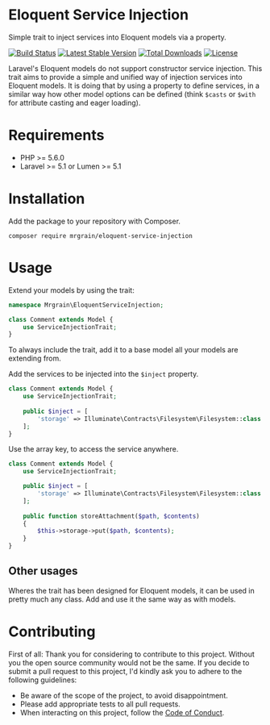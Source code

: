 # Eloquent Service Injection
Simple trait to inject services into Eloquent models via a property.

[![Build Status](https://travis-ci.org/mrgrain/eloquent-service-injection.svg?branch=master)](https://travis-ci.org/mrgrain/eloquent-service-injection)
[![Latest Stable Version](https://poser.pugx.org/mrgrain/eloquent-service-injection/v/stable)](https://packagist.org/packages/mrgrain/eloquent-service-injection)
[![Total Downloads](https://poser.pugx.org/mrgrain/eloquent-service-injection/downloads)](https://packagist.org/packages/mrgrain/eloquent-service-injection)
[![License](https://poser.pugx.org/mrgrain/eloquent-service-injection/license)](https://packagist.org/packages/mrgrain/eloquent-service-injection)


Laravel's Eloquent models do not support constructor service injection. This trait aims to provide a simple and unified way of injection services into Eloquent models. It is doing that by using a property to define services, in a similar way how other model options can be defined (think `$casts` or `$with` for attribute casting and eager loading).

# Requirements
* PHP >= 5.6.0
* Laravel >= 5.1 or Lumen >= 5.1

# Installation
Add the package to your repository with Composer.
```
composer require mrgrain/eloquent-service-injection
```

# Usage
Extend your models by using the trait:
```php
namespace Mrgrain\EloquentServiceInjection;

class Comment extends Model {
    use ServiceInjectionTrait;
}
```
To always include the trait, add it to a base model all your models are extending from.

Add the services to be injected into the `$inject` property.
```php
class Comment extends Model {
    use ServiceInjectionTrait;
    
    public $inject = [
        'storage' => Illuminate\Contracts\Filesystem\Filesystem::class
    ];
}
```
Use the array key, to access the service anywhere.
```php
class Comment extends Model {
    use ServiceInjectionTrait;

    public $inject = [
        'storage' => Illuminate\Contracts\Filesystem\Filesystem::class
    ];
    
    public function storeAttachment($path, $contents)
    {
        $this->storage->put($path, $contents);
    }
}
```

## Other usages
Wheres the trait has been designed for Eloquent models, it can be used in pretty much any class. Add and use it the same way as with models.


# Contributing
First of all: Thank you for considering to contribute to this project. Without you the open source community would not be the same. If you decide to submit a pull request to this project, I'd kindly ask you to adhere to the following guidelines:

- Be aware of the scope of the project, to avoid disappointment. 
- Please add appropriate tests to all pull requests.
- When interacting on this project, follow the [Code of Conduct](CODE_OF_CONDUCT).
